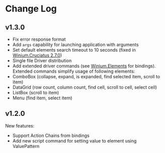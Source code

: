 ﻿# Change Log

<!--## Unreleased
- Support GetCurrentWindowHandle and GetWindowHandles-->

## v1.3.0

- Fix error response format
- Add `args` capability for launching application with arguments
- Set default elements search timeout to 10 seconds (fixed in [Winium.Cruciatus 2.7.0](https://github.com/2gis/Winium.Cruciatus/releases/tag/v2.7.0))
- Single file Driver distribution
- Add extended driver commands (see [Winium.Elements](https://github.com/2gis/Winium.Elements/releases) for bindings). Extended commands simplify usage of following elements:
 - ComboBox (collapse, expand, is expanded, find selected item, scroll to item)
 - DataGrid (row count, column count, find cell, scroll to cell, select cell)
 - ListBox (scroll to item)
 - Menu (find item, select item)


## v1.2.0

New features:
- Support Action Chains from bindings
- Add new script command for setting value to element using ValuePattern

